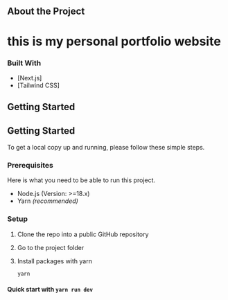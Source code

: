 ## About the Project
# this is my personal portfolio website
### Built With

- [Next.js]
- [Tailwind CSS]

## Getting Started
## Getting Started

To get a local copy up and running, please follow these simple steps.

### Prerequisites

Here is what you need to be able to run this project.

- Node.js (Version: >=18.x)
- Yarn _(recommended)_
### Setup

1. Clone the repo into a public GitHub repository   

2. Go to the project folder

3. Install packages with yarn

   ```sh
   yarn
   ```

#### Quick start with `yarn run dev`
